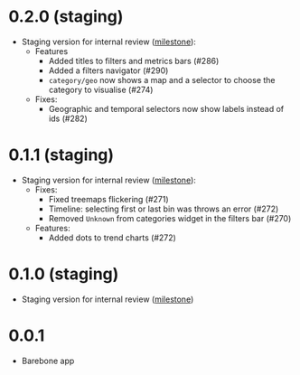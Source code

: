 # 0.2.0 (staging)

- Staging version for internal review ([milestone](https://github.com/nestauk/asf_hp_market_tracker/milestone/9?closed=1)):
	- Features
		- Added titles to filters and metrics bars (#286)
		- Added a filters navigator (#290)
		- `category/geo` now shows a map and a selector to choose the category to visualise (#274)
	- Fixes:
		- Geographic and temporal selectors now show labels instead of ids (#282)

# 0.1.1 (staging)

- Staging version for internal review ([milestone](https://github.com/nestauk/asf_hp_market_tracker/milestone/8?closed=1)):
	- Fixes:
		- Fixed treemaps flickering (#271)
		- Timeline: selecting first or last bin was throws an error (#272)
		- Removed `Unknown` from categories widget in the filters bar (#270)
	- Features:
		- Added dots to trend charts (#272)

# 0.1.0 (staging)

- Staging version for internal review ([milestone](https://github.com/nestauk/asf_hp_market_tracker/milestone/1?closed=1))

# 0.0.1

- Barebone app

